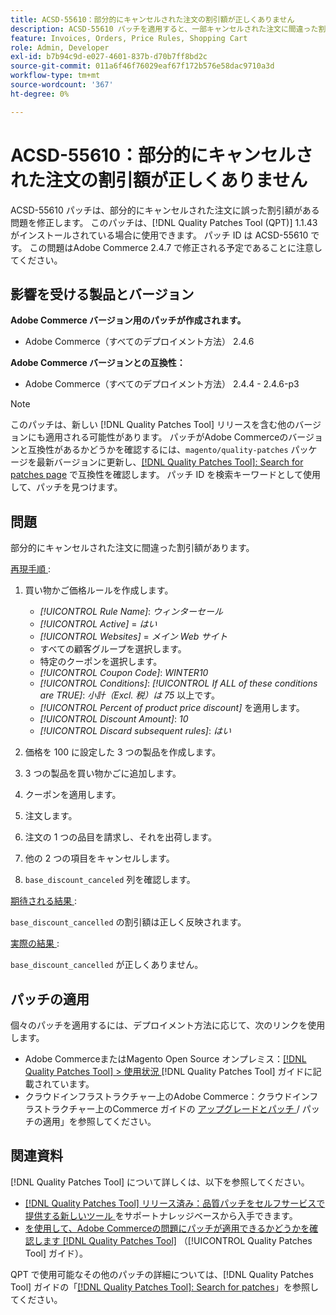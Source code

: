 ```yaml
---
title: ACSD-55610：部分的にキャンセルされた注文の割引額が正しくありません
description: ACSD-55610 パッチを適用すると、一部キャンセルされた注文に間違った割引額が含まれるAdobe Commerceの問題を修正できます。
feature: Invoices, Orders, Price Rules, Shopping Cart
role: Admin, Developer
exl-id: b7b94c9d-e027-4601-837b-d70b7ff8bd2c
source-git-commit: 011a6f46f76029eaf67f172b576e58dac9710a3d
workflow-type: tm+mt
source-wordcount: '367'
ht-degree: 0%

---
```


# ACSD-55610：部分的にキャンセルされた注文の割引額が正しくありません

ACSD-55610 パッチは、部分的にキャンセルされた注文に誤った割引額がある問題を修正します。 このパッチは、[!DNL Quality Patches Tool (QPT)] 1.1.43 がインストールされている場合に使用できます。 パッチ ID は ACSD-55610 です。 この問題はAdobe Commerce 2.4.7 で修正される予定であることに注意してください。

## 影響を受ける製品とバージョン

**Adobe Commerce バージョン用のパッチが作成されます。**

* Adobe Commerce（すべてのデプロイメント方法） 2.4.6

**Adobe Commerce バージョンとの互換性：**

* Adobe Commerce（すべてのデプロイメント方法） 2.4.4 - 2.4.6-p3

>[!NOTE]
>
>このパッチは、新しい [!DNL Quality Patches Tool] リリースを含む他のバージョンにも適用される可能性があります。 パッチがAdobe Commerceのバージョンと互換性があるかどうかを確認するには、`magento/quality-patches` パッケージを最新バージョンに更新し、[[!DNL Quality Patches Tool]: Search for patches page](https://experienceleague.adobe.com/tools/commerce-quality-patches/index.html) で互換性を確認します。 パッチ ID を検索キーワードとして使用して、パッチを見つけます。

## 問題

部分的にキャンセルされた注文に間違った割引額があります。

<u> 再現手順 </u>:

1. 買い物かご価格ルールを作成します。

   * *[!UICONTROL Rule Name]*: *ウィンターセール*
   * *[!UICONTROL Active]* = *はい*
   * *[!UICONTROL Websites]* = *メイン Web サイト*
   * すべての顧客グループを選択します。
   * 特定のクーポンを選択します。
   * *[!UICONTROL Coupon Code]*: *WINTER10*
   * *[!UICONTROL Conditions]*: *[!UICONTROL If ALL of these conditions are TRUE]*: *小計（Excl. 税）は 75* 以上です。
   * *[!UICONTROL Percent of product price discount]* を適用します。
   * *[!UICONTROL Discount Amount]*: *10*
   * *[!UICONTROL Discard subsequent rules]*: *はい*

1. 価格を 100 に設定した 3 つの製品を作成します。
1. 3 つの製品を買い物かごに追加します。
1. クーポンを適用します。
1. 注文します。
1. 注文の 1 つの品目を請求し、それを出荷します。
1. 他の 2 つの項目をキャンセルします。
1. `base_discount_canceled` 列を確認します。

<u> 期待される結果 </u>:

`base_discount_cancelled` の割引額は正しく反映されます。

<u> 実際の結果 </u>:

`base_discount_cancelled` が正しくありません。

## パッチの適用

個々のパッチを適用するには、デプロイメント方法に応じて、次のリンクを使用します。

* Adobe CommerceまたはMagento Open Source オンプレミス：[[!DNL Quality Patches Tool] > 使用状況 ](/help/tools/quality-patches-tool/usage.md)[!DNL Quality Patches Tool] ガイドに記載されています。
* クラウドインフラストラクチャー上のAdobe Commerce：クラウドインフラストラクチャー上のCommerce ガイドの [ アップグレードとパッチ ](https://experienceleague.adobe.com/docs/commerce-cloud-service/user-guide/develop/upgrade/apply-patches.html)/ パッチの適用」を参照してください。

## 関連資料

[!DNL Quality Patches Tool] について詳しくは、以下を参照してください。

* [[!DNL Quality Patches Tool]  リリース済み：品質パッチをセルフサービスで提供する新しいツール ](https://experienceleague.adobe.com/en/docs/commerce-operations/tools/quality-patches-tool/quality-patches-tool-to-self-serve-quality-patches) をサポートナレッジベースから入手できます。
* [ を使用して、Adobe Commerceの問題にパッチが適用できるかどうかを確認します  [!DNL Quality Patches Tool]](/help/tools/quality-patches-tool/patches-available-in-qpt/check-patch-for-magento-issue-with-magento-quality-patches.md) （[!UICONTROL Quality Patches Tool] ガイド）。


QPT で使用可能なその他のパッチの詳細については、[!DNL Quality Patches Tool] ガイドの「[[!DNL Quality Patches Tool]: Search for patches](https://experienceleague.adobe.com/tools/commerce-quality-patches/index.html)」を参照してください。
